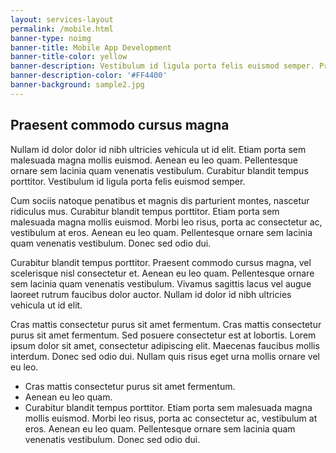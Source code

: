 ```yaml
---
layout: services-layout
permalink: /mobile.html
banner-type: noimg
banner-title: Mobile App Development
banner-title-color: yellow
banner-description: Vestibulum id ligula porta felis euismod semper. Praesent commodo cursus magna, vel scelerisque nisl consectetur et.
banner-description-color: '#FF4400'
banner-background: sample2.jpg
---
```

## Praesent commodo cursus magna ##

Nullam id dolor dolor id nibh ultricies vehicula ut id elit. Etiam porta sem malesuada magna mollis euismod. Aenean eu leo quam. Pellentesque ornare sem lacinia quam venenatis vestibulum. Curabitur blandit tempus porttitor. Vestibulum id ligula porta felis euismod semper.

Cum sociis natoque penatibus et magnis dis parturient montes, nascetur ridiculus mus. Curabitur blandit tempus porttitor. Etiam porta sem malesuada magna mollis euismod. Morbi leo risus, porta ac consectetur ac, vestibulum at eros. Aenean eu leo quam. Pellentesque ornare sem lacinia quam venenatis vestibulum. Donec sed odio dui.

Curabitur blandit tempus porttitor. Praesent commodo cursus magna, vel scelerisque nisl consectetur et. Aenean eu leo quam. Pellentesque ornare sem lacinia quam venenatis vestibulum. Vivamus sagittis lacus vel augue laoreet rutrum faucibus dolor auctor. Nullam id dolor id nibh ultricies vehicula ut id elit.

Cras mattis consectetur purus sit amet fermentum. Cras mattis consectetur purus sit amet fermentum. Sed posuere consectetur est at lobortis. Lorem ipsum dolor sit amet, consectetur adipiscing elit. Maecenas faucibus mollis interdum. Donec sed odio dui. Nullam quis risus eget urna mollis ornare vel eu leo.

- Cras mattis consectetur purus sit amet fermentum.
- Aenean eu leo quam.
- Curabitur blandit tempus porttitor. Etiam porta sem malesuada magna mollis euismod. Morbi leo risus, porta ac consectetur ac, vestibulum at eros. Aenean eu leo quam. Pellentesque ornare sem lacinia quam venenatis vestibulum. Donec sed odio dui.

